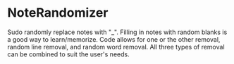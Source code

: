 # NoteRandomizer
Sudo randomly replace notes with "_". Filling in notes with random blanks is a good way to learn/memorize. Code allows for one or the other removal, random line removal, and random word removal. All three types of removal can be combined to suit the user's needs.
